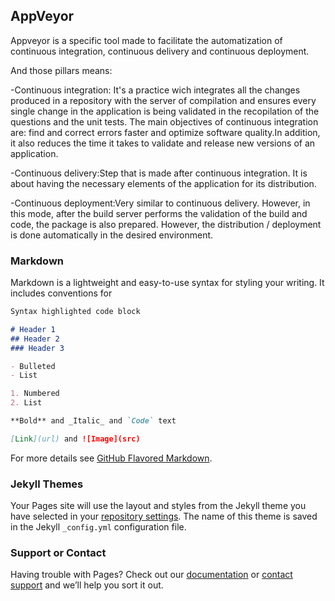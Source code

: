 ## AppVeyor
Appveyor is a specific tool made to facilitate the automatization of continuous integration, continuous delivery and continuous deployment.

And those pillars means:

-Continuous integration: It's a practice wich integrates all the changes produced in a repository with the server of compilation and ensures every single change in the application is being validated in the recopilation of the questions and the unit tests. 
The main objectives of continuous integration are: find and correct errors faster and optimize software quality.In addition, it also reduces the time it takes to validate and release new versions of an application.


-Continuous delivery:Step that is made after continuous integration. It is about having the necessary elements of the application for its distribution.


-Continuous deployment:Very similar to continuous delivery. However, in this mode, after the build server performs the validation of the build and code, the package is also prepared. However, the distribution / deployment is done automatically in the desired environment.

### Markdown

Markdown is a lightweight and easy-to-use syntax for styling your writing. It includes conventions for

```markdown
Syntax highlighted code block

# Header 1
## Header 2
### Header 3

- Bulleted
- List

1. Numbered
2. List

**Bold** and _Italic_ and `Code` text

[Link](url) and ![Image](src)
```

For more details see [GitHub Flavored Markdown](https://guides.github.com/features/mastering-markdown/).

### Jekyll Themes

Your Pages site will use the layout and styles from the Jekyll theme you have selected in your [repository settings](https://github.com/adrixdx/appveyor-research/settings). The name of this theme is saved in the Jekyll `_config.yml` configuration file.

### Support or Contact

Having trouble with Pages? Check out our [documentation](https://help.github.com/categories/github-pages-basics/) or [contact support](https://github.com/contact) and we’ll help you sort it out.
